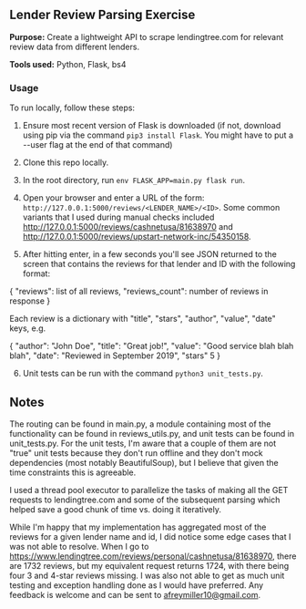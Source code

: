 ## Lender Review Parsing Exercise

**Purpose:** Create a lightweight API to scrape lendingtree.com for relevant review data from different lenders.

**Tools used:** Python, Flask, bs4

### Usage

To run locally, follow these steps:

1. Ensure most recent version of Flask is downloaded (if not, download using pip via the command `pip3 install Flask`. You might have to put a --user flag at the end of that command)

2. Clone this repo locally.

3. In the root directory, run `env FLASK_APP=main.py flask run`.

4. Open your browser and enter a URL of the form: `http://127.0.0.1:5000/reviews/<LENDER_NAME>/<ID>`. 
Some common variants that I used during manual checks included http://127.0.0.1:5000/reviews/cashnetusa/81638970
and http://127.0.0.1:5000/reviews/upstart-network-inc/54350158. 

5. After hitting enter, in a few seconds you'll see JSON returned to the screen that contains the reviews for
that lender and ID with the following format:

{
  "reviews": list of all reviews,
  "reviews_count": number of reviews in response
}

Each review is a dictionary with "title", "stars", "author", "value", "date" keys, e.g.

{
  "author": "John Doe",
  "title": "Great job!",
  "value": "Good service blah blah blah",
  "date": "Reviewed in September 2019",
  "stars" 5
}

6. Unit tests can be run with the command `python3 unit_tests.py`.


## Notes

The routing can be found in main.py, a module containing most of the functionality can be found in reviews_utils.py,
and unit tests can be found in unit_tests.py. For the unit tests, I'm aware that a couple of them are not "true"
unit tests because they don't run offline and they don't mock dependencies (most notably BeautifulSoup), but
I believe that given the time constraints this is agreeable.

I used a thread pool executor to parallelize the tasks of making all the GET requests to lendingtree.com and some of
the subsequent parsing which helped save a good chunk of time vs. doing it iteratively.

While I'm happy that my implementation has aggregated most of the reviews for a given lender name and id, I
did notice some edge cases that I was not able to resolve. When I go to https://www.lendingtree.com/reviews/personal/cashnetusa/81638970, there are 1732 reviews, but my equivalent request returns 1724, with there being four 3 and 4-star reviews missing. I was also not able to get as much unit testing and exception handling done as I would have preferred. Any feedback is welcome and can be sent to afreymiller10@gmail.com.